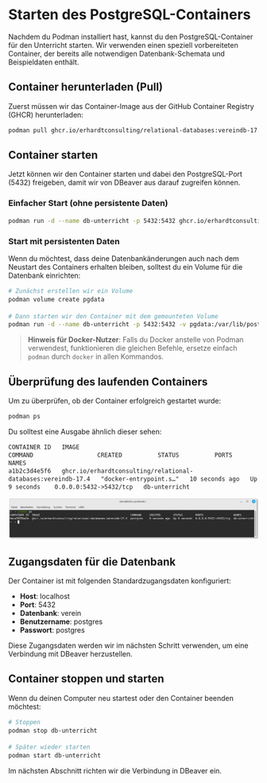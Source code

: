 # Starten des PostgreSQL-Containers

Nachdem du Podman installiert hast, kannst du den PostgreSQL-Container für den Unterricht starten. Wir verwenden einen speziell vorbereiteten Container, der bereits alle notwendigen Datenbank-Schemata und Beispieldaten enthält.

## Container herunterladen (Pull)

Zuerst müssen wir das Container-Image aus der GitHub Container Registry (GHCR) herunterladen:

```bash
podman pull ghcr.io/erhardtconsulting/relational-databases:vereindb-17.4
```

## Container starten

Jetzt können wir den Container starten und dabei den PostgreSQL-Port (5432) freigeben, damit wir von DBeaver aus darauf zugreifen können.

### Einfacher Start (ohne persistente Daten)

```bash
podman run -d --name db-unterricht -p 5432:5432 ghcr.io/erhardtconsulting/relational-databases:vereindb-17.4
```

### Start mit persistenten Daten

Wenn du möchtest, dass deine Datenbankänderungen auch nach dem Neustart des Containers erhalten bleiben, solltest du ein Volume für die Datenbank einrichten:

```bash
# Zunächst erstellen wir ein Volume
podman volume create pgdata

# Dann starten wir den Container mit dem gemounteten Volume
podman run -d --name db-unterricht -p 5432:5432 -v pgdata:/var/lib/postgresql/data ghcr.io/erhardtconsulting/relational-databases:vereindb-17.4
```

> **Hinweis für Docker-Nutzer**: Falls du Docker anstelle von Podman verwendest, funktionieren die gleichen Befehle, ersetze einfach `podman` durch `docker` in allen Kommandos.

## Überprüfung des laufenden Containers

Um zu überprüfen, ob der Container erfolgreich gestartet wurde:

```bash
podman ps
```

Du solltest eine Ausgabe ähnlich dieser sehen:

```
CONTAINER ID   IMAGE                                                          COMMAND                  CREATED          STATUS          PORTS                    NAMES
a1b2c3d4e5f6   ghcr.io/erhardtconsulting/relational-databases:vereindb-17.4   "docker-entrypoint.s…"   10 seconds ago   Up 9 seconds    0.0.0.0:5432->5432/tcp   db-unterricht
```

![Container läuft](img/container_running.png)

## Zugangsdaten für die Datenbank

Der Container ist mit folgenden Standardzugangsdaten konfiguriert:

- **Host**: localhost
- **Port**: 5432
- **Datenbank**: verein
- **Benutzername**: postgres
- **Passwort**: postgres

Diese Zugangsdaten werden wir im nächsten Schritt verwenden, um eine Verbindung mit DBeaver herzustellen.

## Container stoppen und starten

Wenn du deinen Computer neu startest oder den Container beenden möchtest:

```bash
# Stoppen
podman stop db-unterricht

# Später wieder starten
podman start db-unterricht
```

Im nächsten Abschnitt richten wir die Verbindung in DBeaver ein.
